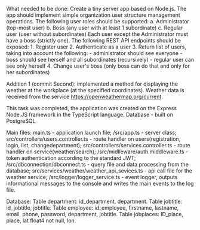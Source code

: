 What needed to be done:
    Create a tiny server app based on Node.js.
    The app should implement simple organization user structure management operations.
    The following user roles should be supported:
    a. Administrator (top-most user)
    b. Boss (any user with at least 1 subordinate)
    c. Regular user (user without subordinates)
    Each user except the Administrator must have a boss (strictly one).
    The following REST API endpoints should be exposed:
    1. Register user
    2. Authenticate as a user
    3. Return list of users, taking into account the following:
    - administrator should see everyone
    - boss should see herself and all subordinates (recursively)
    - regular user can see only herself
    4. Change user's boss (only boss can do that and only for her subordinates)

Addition 1 (commit Second): implemented a method for displaying the weather at the workplace (at the specified coordinates). Weather data is received from the service https://openweathermap.org/current.

This task was completed, the application was created on the Express Node.JS framework in the TypeScript language. Database - built on PostgreSQL

Main files:
main.ts - application launch file;
/src/app.ts -  server class;
src/controllers/users.controller.ts - route handler on users(registration, login, list, changedepartment);
src/controllers/services.controller.ts - route handler on service(weather/search);
/src/midlleware/auth.middleware.ts - token authentication according to the standard JWT;
/src/dbconnection/dbconnect.ts - query file and data processing from the database;
src/services/weather/weather_api_sevices.ts - api call file for the weather service;
/src/logger/logger_service.ts -  event logger, outputs informational messages to the console and writes the main events to the log file.

Database:
Table department: id_department, department.
Table jobtitle: id_jobtitle, jobtitle.
Table employee: id_employee, firstname, lastname, email, phone, password, department, jobtitle.
Table jobplaces: ID_place, place, lat float4 not null, lon.





